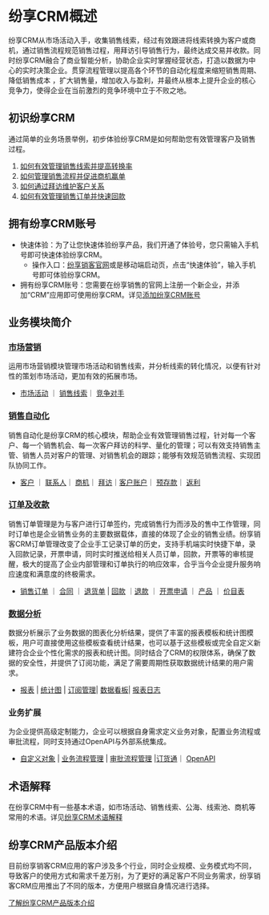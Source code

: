 ﻿
# 纷享CRM概述

 纷享CRM从市场活动入手，收集销售线索，经过有效跟进将线索转换为客户或商机，通过销售流程规范销售过程，用拜访引导销售行为，最终达成交易并收款。同时纷享CRM融合了商业智能分析，协助企业实时掌握经营状态，打造以数据为中心的实时决策企业。贯穿流程管理以提高各个环节的自动化程度来缩短销售周期、降低销售成本 ，扩大销售量，增加收入与盈利，并最终从根本上提升企业的核心竞争力，使得企业在当前激烈的竞争环境中立于不败之地。


## 初识纷享CRM

通过简单的业务场景举例，初步体验纷享CRM是如何帮助您有效管理客户及销售过程。


1.  [如何有效管理销售线索并提高转换率](./1-4销售线索相关场景.md)
2.  [如何管理销售流程并促进商机赢单](./1-5销售流程相关场景.md)
3.  [如何通过拜访维护客户关系](./1-6拜访相关场景.md)
4.  [如何有效管理销售订单并快速回款](./1-7销售订单相关场景.md)


## 拥有纷享CRM账号
- 快速体验：为了让您快速体验纷享产品，我们开通了体验号，您只需输入手机号即可快速体验纷享CRM。
    - 操作入口：[纷享销客官网](https://www.fxiaoke.com/)或是移动端启动页，点击“快速体验”，输入手机号即可体验纷享CRM。
- 拥有纷享CRM账号：您需要在纷享销售的官网上注册一个新企业，并添加“CRM”应用即可使用纷享CRM。详见[添加纷享CRM账号](./1-1添加纷享CRM账号.md)


 

## 业务模块简介 

### [市场营销](./3市场营销.md)
运用市场营销模块管理市场活动和销售线索，并分析线索的转化情况，以便有针对性的策划市场活动，更加有效的拓展市场。
- [市场活动](./3-2市场活动.md) ｜ [销售线索](./3-1销售线索.md)｜ [竞争对手](./3-3竞争对手.md)

### [销售自动化](./4销售自动化.md)
销售自动化是纷享CRM的核心模块，帮助企业有效管理销售过程，针对每一个客户、每一个销售机会、每一次客户拜访的科学、量化的管理；可以有效支持销售主管、销售人员对客户的管理、对销售机会的跟踪；能够有效规范销售流程、实现团队协同工作。
- [客户](./4-1客户.md) ｜ [联系人](./4-2联系人.md)｜ [商机](./4-3商机.md)｜ [拜访](./4-4拜访.md)｜[客户账户](./4-5客户账户.md)｜ [预存款](./4-6预存款.md)｜ [返利](./4-7返利.md)

### [订单及收款](./5订单和收款.md)
销售订单管理是为与客户进行订单签约，完成销售行为而涉及的售中工作管理，同时订单也是企业销售业务的主要数据载体，直接的体现了企业的销售业绩。纷享销客CRM订单管理改变了企业手工记录订单的历史，支持手机端实时快捷下单，录入回款记录，开票申请，同时实时推送给相关人员订单，回款，开票等的审核提醒，极大的提高了企业内部管理和订单执行的响应效率，合乎当今企业提升服务响应速度和满意度的终极需求。

- [销售订单](./5-1销售订单.md) ｜ [合同](./5-2合同.md) ｜  [退货单](./5-3退货单.md) | [回款](./5-4回款.md) ｜[退款](./5-5退款.md) ｜ [开票申请](./5-6开票申请.md) ｜ [产品](./5-7产品.md) ｜ [价目表](./5-8价目表.md)

### [数据分析](./6数据分析.md)
数据分析展示了业务数据的图表化分析结果，提供了丰富的报表模板和统计图模板，用户可直接使用这些模板查看统计结果，也可以基于这些模板或完全自定义新建符合企业个性化需求的报表和统计图。同时结合了CRM的权限体系，确保了数据的安全性，并提供了订阅功能，满足了需要周期性获取数据统计结果的用户需求。

- [报表](./6-1报表.md) | [统计图](./6-2统计图.md) | [订阅管理](./6-3订阅管理.md)| [数据看板](./6-4数据看板.md)| [报表日志](./6-6报表日志.md)

### 业务扩展
为企业提供高级定制能力，企业可以根据自身需求定义业务对象，配置业务流程或审批流程，同时支持通过OpenAPI与外部系统集成。
- [自定义对象](./7-2-2自定义对象管理.md) | [业务流程管理](./7-4-2业务流程管理.md) | [审批流程管理](./7-4-3审批流程管理.md) |[订货通](./7-6-1订货通.md)｜  [OpenAPI](./7-6-2OpenAPI.md)






## 术语解释
在纷享CRM中有一些基本术语，如市场活动、销售线索、公海、线索池、商机等常用的术语。详见[纷享CRM术语解释](./1-2纷享CRM术语解释.md)


## 纷享CRM产品版本介绍
目前纷享销客CRM应用的客户涉及多个行业，同时企业规模、业务模式均不同，导致客户的使用方式和需求千差万别，为了更好的满足客户不同业务需求，纷享销客CRM应用推出了不同的版本，方便用户根据自身情况进行选择。

[了解纷享CRM产品版本介绍](./1-3纷享CRM版本介绍.md)







